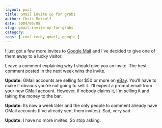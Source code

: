 ```yaml
---
layout: post
title: GMail invite up for grabs
author: Chris Metcalf
date: 2004/06/08
slug: gmail-invite-up-for-grabs
category: 
tags: [ cool-tech, gmail, google ]
---
```


I just got a few more invites to <a href="http://gmail.google.com">Google Mail</a> and I've decided to give one of them away to a lucky visitor.

Leave a comment explaining why I should give you an invite. The best comment posted in the next week wins the invite.

<strong class="alert">Update:</strong> GMail accounts are selling for $50 or more on <a href="http://search.ebay.com/gmail_W0QQsokeywordredirectZ1QQfromZR8">eBay</a>. You'll have to make it obvious you're not going to sell it. I'll expect a prompt email from your new GMail account. However, if nobody claims it, I'm selling it and taking the money to the bar.

<strong class="alert">Update:</strong> Its now a week later and the only people to comment already have GMail accounts (I've already sent them invites). Sad, very sad.

<strong class="alert">Update:</strong> I have no more invites. So stop asking.
